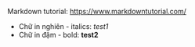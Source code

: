 Markdown tutorial: https://www.markdowntutorial.com/
* Chữ in nghiên - italics: _test1_ 
* Chữ in đậm - bold: **test2**
